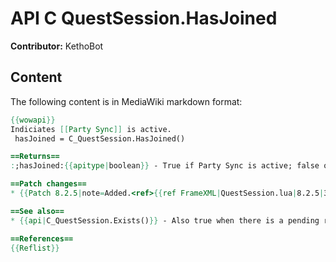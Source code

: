 # API C QuestSession.HasJoined

**Contributor:** KethoBot

## Content

The following content is in MediaWiki markdown format:

```mediawiki
{{wowapi}}
Indiciates [[Party Sync]] is active.
 hasJoined = C_QuestSession.HasJoined()

==Returns==
:;hasJoined:{{apitype|boolean}} - True if Party Sync is active; false otherwise.

==Patch changes==
* {{Patch 8.2.5|note=Added.<ref>{{ref FrameXML|QuestSession.lua|8.2.5|31960||20190924}}</ref>}}

==See also==
* {{api|C_QuestSession.Exists()}} - Also true when there is a pending request to activate Party Sync.

==References==
{{Reflist}}
```
